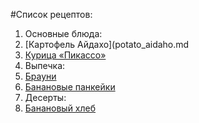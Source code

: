 
#Список рецептов:
1. Основные блюда:
1. [Картофель Айдахо](potato_aidaho.md
1. [Курица «Пикассо»](picaso.md)
1. Выпечка:
1. [Брауни](brownie.md)
1. [Банановые панкейки](puncake.md)
1. Десерты:
1. [Банановый хлеб](bread.md)

